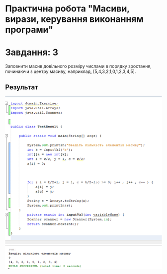 # Практична робота "Масиви, вирази, керування виконанням програми"
# Завдання: 3
Заповнити масив довільного розміру числами в порядку зростання, починаючи з центру масиву, наприклад, [5,4,3,2,1,0,1,2,3,4,5].
## Результат 
<img src="https://raw.githubusercontent.com/ppc-ntu-khpi/34-arrays-scarlens250/master/arrays1.png">
<img src="https://raw.githubusercontent.com/ppc-ntu-khpi/34-arrays-scarlens250/master/arrays2.png">

